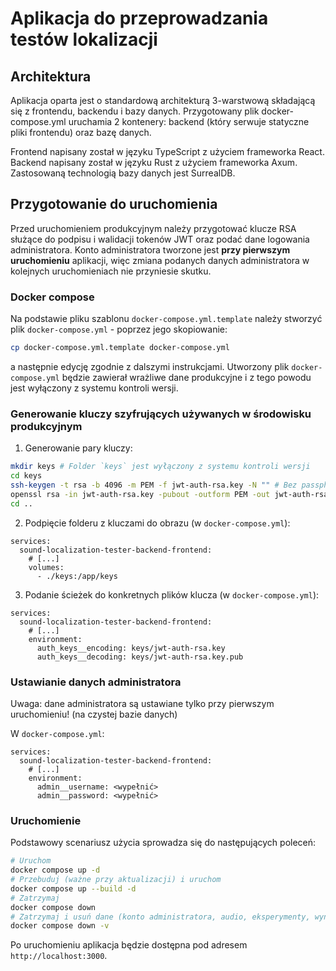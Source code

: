 # Aplikacja do przeprowadzania testów lokalizacji

## Architektura

Aplikacja oparta jest o standardową architekturą 3-warstwową składającą się z frontendu, backendu i bazy danych.
Przygotowany plik docker-compose.yml uruchamia 2 kontenery: backend (który serwuje statyczne pliki frontendu) oraz bazę danych.

Frontend napisany został w języku TypeScript z użyciem frameworka React.
Backend napisany został w języku Rust z użyciem frameworka Axum.
Zastosowaną technologią bazy danych jest SurrealDB.

## Przygotowanie do uruchomienia

Przed uruchomieniem produkcyjnym należy przygotować klucze RSA służące do podpisu i walidacji tokenów JWT oraz podać dane logowania administratora.
Konto administratora tworzone jest **przy pierwszym uruchomieniu** aplikacji, więc zmiana podanych danych administratora w kolejnych uruchomieniach nie przyniesie skutku.

### Docker compose

Na podstawie pliku szablonu `docker-compose.yml.template` należy stworzyć plik `docker-compose.yml` - poprzez jego skopiowanie:
```sh
cp docker-compose.yml.template docker-compose.yml
```
a następnie edycję zgodnie z dalszymi instrukcjami.
Utworzony plik `docker-compose.yml` będzie zawierał wrażliwe dane produkcyjne i z tego powodu jest wyłączony z systemu kontroli wersji.

### Generowanie kluczy szyfrujących używanych w środowisku produkcyjnym

1. Generowanie pary kluczy:
```sh
mkdir keys # Folder `keys` jest wyłączony z systemu kontroli wersji
cd keys
ssh-keygen -t rsa -b 4096 -m PEM -f jwt-auth-rsa.key -N "" # Bez passphrase
openssl rsa -in jwt-auth-rsa.key -pubout -outform PEM -out jwt-auth-rsa.key.pub
cd ..
```

2. Podpięcie folderu z kluczami do obrazu (w `docker-compose.yml`):
```
services:
  sound-localization-tester-backend-frontend:
    # [...]
    volumes:
      - ./keys:/app/keys
```

3. Podanie ścieżek do konkretnych plików klucza (w `docker-compose.yml`):
```
services:
  sound-localization-tester-backend-frontend:
    # [...]
    environment:
      auth_keys__encoding: keys/jwt-auth-rsa.key
      auth_keys__decoding: keys/jwt-auth-rsa.key.pub
```

### Ustawianie danych administratora

Uwaga: dane administratora są ustawiane tylko przy pierwszym uruchomieniu! (na czystej bazie danych)

W `docker-compose.yml`:

```
services:
  sound-localization-tester-backend-frontend:
    # [...]
    environment:
      admin__username: <wypełnić>
      admin__password: <wypełnić>
```

### Uruchomienie

Podstawowy scenariusz użycia sprowadza się do następujących poleceń:

```sh
# Uruchom
docker compose up -d
# Przebuduj (ważne przy aktualizacji) i uruchom
docker compose up --build -d
# Zatrzymaj
docker compose down
# Zatrzymaj i usuń dane (konto administratora, audio, eksperymenty, wyniki)
docker compose down -v
```

Po uruchomieniu aplikacja będzie dostępna pod adresem `http://localhost:3000`.
